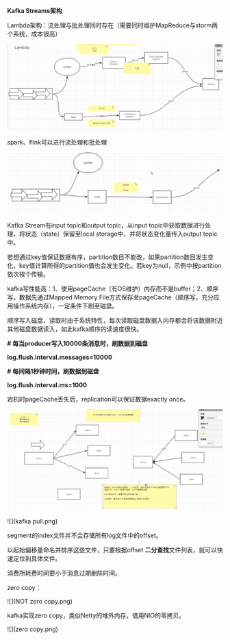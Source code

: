 **Kafka Streams架构**



Lambda架构：流处理与批处理同时存在（需要同时维护MapReduce与storm两个系统，成本很高）

![](Lambda架构.png)



spark、flink可以进行流处理和批处理

![](新常用架构.png)



Kafka Stream有input topic和output topic，从input topic中获取数据进行处理，将状态（state）保留至local storage中，并将状态变化量传入output topic中。



若想通过key值保证数据有序，partition数目不能改，如果partition数目发生变化，key值计算所得的partition值也会发生变化。若key为null，示例中按partition依次挨个传输。



kafka写性能高：1、使用pageCache（有OS维护）内存而不是buffer；2、顺序写。数据先通过Mapped Memory File方式保存至pageCache（顺序写，充分应用操作系统内存），一定条件下刷至磁盘。

顺序写入磁盘，读取时由于系统特性，每次读取磁盘数据入内存都会将该数据附近其他磁盘数据读入，如此kafka顺序的读速度很快。

**# 每当producer写入10000条消息时，刷数据到磁盘**

**log.flush.interval.messages=10000**

**# 每间隔1秒钟时间，刷数据到磁盘**

**log.flush.interval.ms=1000** 



宕机时pageCache丢失后，replication可以保证数据exactly once。



![](pull与push.png)



![](kafka pull.png)



segment的index文件并不会存储所有log文件中的offset。

以起始偏移量命名并排序这些文件，只要根据offset **二分查找**文件列表，就可以快速定位到具体文件。



消费所耗费时间要小于消息过期删除时间。



zero copy：

![](NOT zero copy.png)



kafka实现zero copy，类似Netty的堆外内存，借用NIO的零拷贝。

![](zero copy.png)